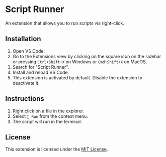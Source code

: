 # Script Runner

An extension that allows you to run scripts via right-click.

## Installation

1. Open VS Code.
2. Go to the Extensions view by clicking on the square icon on the sidebar or pressing `Ctrl+Shift+X` on Windows or `Cmd+Shift+X` on MacOS.
3. Search for "Script Runner".
4. Install and reload VS Code.
5. This extension is activated by default. Disable the extension to deactivate it.

## Instructions

1. Right click on a file in the explorer.
2. Select `🔸 Run` from the context menu.
3. The script will run in the terminal.

## License

This extension is licensed under the [MIT License](LICENSE).
